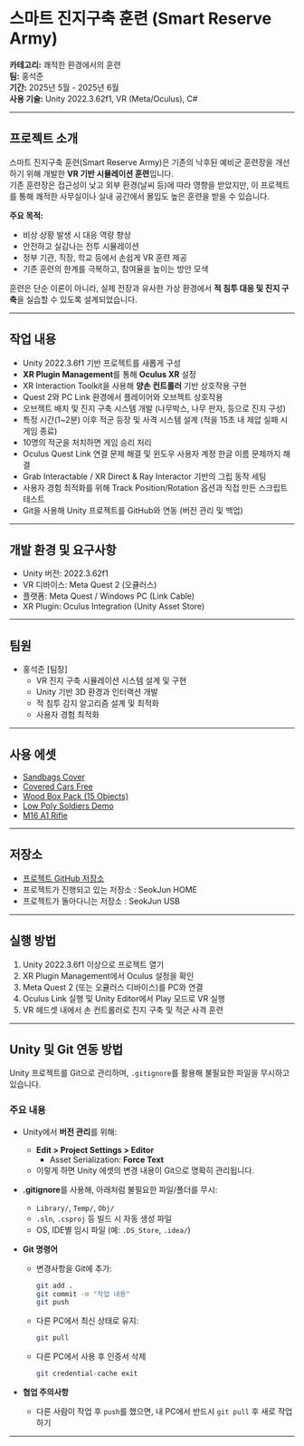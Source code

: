 # 스마트 진지구축 훈련 (Smart Reserve Army)

**카테고리:** 쾌적한 환경에서의 훈련  
**팀:** 홍석준  
**기간:** 2025년 5월 - 2025년 6월  
**사용 기술:** Unity 2022.3.62f1, VR (Meta/Oculus), C#

---

## 프로젝트 소개

스마트 진지구축 훈련(Smart Reserve Army)은 기존의 낙후된 예비군 훈련장을 개선하기 위해 개발한 **VR 기반 시뮬레이션 훈련**입니다.  
기존 훈련장은 접근성이 낮고 외부 환경(날씨 등)에 따라 영향을 받았지만, 이 프로젝트를 통해 쾌적한 사무실이나 실내 공간에서 몰입도 높은 훈련을 받을 수 있습니다.

**주요 목적:**
- 비상 상황 발생 시 대응 역량 향상
- 안전하고 실감나는 전투 시뮬레이션
- 정부 기관, 직장, 학교 등에서 손쉽게 VR 훈련 제공
- 기존 훈련의 한계를 극복하고, 참여율을 높이는 방안 모색

훈련은 단순 이론이 아니라, 실제 전장과 유사한 가상 환경에서 **적 침투 대응 및 진지 구축**을 실습할 수 있도록 설계되었습니다.

---

## 작업 내용

- Unity 2022.3.6f1 기반 프로젝트를 새롭게 구성
- **XR Plugin Management**를 통해 **Oculus XR** 설정
- XR Interaction Toolkit을 사용해 **양손 컨트롤러** 기반 상호작용 구현
- Quest 2와 PC Link 환경에서 플레이어와 오브젝트 상호작용
- 오브젝트 배치 및 진지 구축 시스템 개발 (나무박스, 나무 판자, 등으로 진지 구성)
- 특정 시간(1~2분) 이후 적군 등장 및 사격 시스템 설계 (적을 15초 내 제압 실패 시 게임 종료)
- 10명의 적군을 처치하면 게임 승리 처리
- Oculus Quest Link 연결 문제 해결 및 윈도우 사용자 계정 한글 이름 문제까지 해결
- Grab Interactable / XR Direct & Ray Interactor 기반의 그립 동작 세팅
- 사용자 경험 최적화를 위해 Track Position/Rotation 옵션과 직접 만든 스크립트 테스트
- Git을 사용해 Unity 프로젝트를 GitHub와 연동 (버전 관리 및 백업)

---

## 개발 환경 및 요구사항

- Unity 버전: 2022.3.62f1  
- VR 디바이스: Meta Quest 2 (오큘러스)  
- 플랫폼: Meta Quest / Windows PC (Link Cable)  
- XR Plugin: Oculus Integration (Unity Asset Store)

---

## 팀원

- 홍석준 [팀장]  
  - VR 진지 구축 시뮬레이션 시스템 설계 및 구현  
  - Unity 기반 3D 환경과 인터랙션 개발  
  - 적 침투 감지 알고리즘 설계 및 최적화  
  - 사용자 경험 최적화

---

## 사용 에셋

- [Sandbags Cover](https://assetstore.unity.com/packages/3d/environments/sandbags-cover-7834)  
- [Covered Cars Free](https://assetstore.unity.com/packages/3d/props/exterior/covered-cars-free-74510)  
- [Wood Box Pack (15 Objects)](https://assetstore.unity.com/packages/3d/props/industrial/wood-box-pack-15-objects-105811)  
- [Low Poly Soldiers Demo](https://assetstore.unity.com/packages/3d/characters/low-poly-soldiers-demo-73611)  
- [M16 A1 Rifle](https://assetstore.unity.com/packages/3d/props/weapons/m16-a1-rifle-182512)

---

## 저장소

- [프로젝트 GitHub 저장소](https://github.com/luckjun0910/Unity)
- 프로젝트가 진행되고 있는 저장소 : SeokJun HOME
- 프로젝트가 돌아다니는 저장소 : SeokJun USB

---

## 실행 방법

1. Unity 2022.3.6f1 이상으로 프로젝트 열기  
2. XR Plugin Management에서 Oculus 설정을 확인  
3. Meta Quest 2 (또는 오큘러스 디바이스)를 PC와 연결  
4. Oculus Link 실행 및 Unity Editor에서 Play 모드로 VR 실행  
5. VR 헤드셋 내에서 손 컨트롤러로 진지 구축 및 적군 사격 훈련

---

## Unity 및 Git 연동 방법

Unity 프로젝트를 Git으로 관리하며, `.gitignore`를 활용해 불필요한 파일을 무시하고 있습니다.  

### 주요 내용
- Unity에서 **버전 관리**를 위해:  
  - **Edit > Project Settings > Editor**   
    - Asset Serialization: **Force Text**  
  - 이렇게 하면 Unity 에셋의 변경 내용이 Git으로 명확히 관리됩니다.

- **.gitignore**를 사용해, 아래처럼 불필요한 파일/폴더를 무시:  
  - `Library/`, `Temp/`, `Obj/`  
  - `.sln`, `.csproj` 등 빌드 시 자동 생성 파일  
  - OS, IDE별 임시 파일 (예: `.DS_Store`, `.idea/`)

- **Git 명령어**  
  - 변경사항을 Git에 추가:  
    ```bash
    git add .
    git commit -m "작업 내용"
    git push
    ```
  - 다른 PC에서 최신 상태로 유지:  
    ```bash
    git pull
    ```
  - 다른 PC에서 사용 후 인증서 삭제
    ```bash
    git credential-cache exit
    ```

- **협업 주의사항**  
  - 다른 사람이 작업 후 `push`를 했으면, 내 PC에서 반드시 `git pull` 후 새로 작업하기  

---